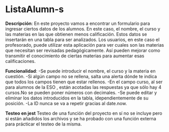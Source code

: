# ListaAlumn-s


**Descripción**:
En este proyecto vamos a encontrar un formulario para ingresar ciertos datos de los alumnos. En este caso, el nombre, el curso y las materias en las que obtienen menos calificación. Estos datos se insertarán en una tabla para ser analizados.
Los usuarios, en este caso el profesorado, puede utilizar esta aplicación para ver cuales son las materias que necesitan ser revisadas pedagógicamente. Así pueden mejorar como transmitir el conocimiento de ciertas materias para aumentar esas calificaciones.

**Funcionalidad**:
-Se puede introducir el nombre, el curso y la materia en cuestión.
-Si algún campo no se rellena, salta una alerta dónde te indica que todos los campos tienen que estar rellenos.
-En el campo curso, al ser para alumnos de la ESO , están acotadas las respuestas ya que sólo hay 4 cursos.No se pueden poner números con decimales.
-Se puede editar y eliminar los datos introducidos en la tabla, idependientemente de su posición.
-La ID nunca se va a repetir gracias al date.now.

**Testeo en jest**
Testeo de una función del proyecto en sí no se incluye pero si están añadidos los archivos y se ha probado con una función externa para prácticar el testeo de la misma.



